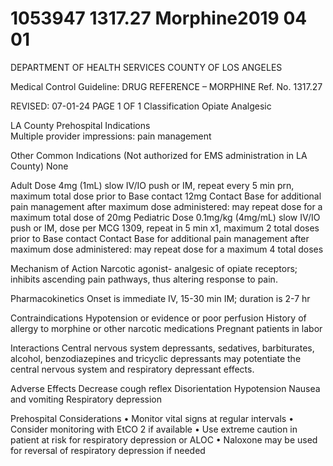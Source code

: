 # 1053947 1317.27 Morphine2019 04 01

DEPARTMENT OF HEALTH SERVICES 
COUNTY OF LOS ANGELES 
 
Medical Control Guideline: DRUG REFERENCE – MORPHINE Ref. No. 1317.27 
 
 
REVISED: 07-01-24 PAGE 1 OF 1 
Classification 
 Opiate Analgesic 
 
LA County Prehospital Indications  
Multiple provider impressions: pain management 
 
Other Common Indications (Not authorized for EMS administration in LA County) 
None 
 
Adult Dose 
4mg (1mL) slow IV/IO push or IM, repeat every 5 min prn, maximum total dose prior to Base contact 
12mg 
Contact Base for additional pain management after maximum dose administered: may repeat dose for a 
maximum total dose of 20mg 
Pediatric Dose 
0.1mg/kg (4mg/mL) slow IV/IO push or IM, dose per MCG 1309, repeat in 5 min x1, maximum 2 total 
doses prior to Base contact 
Contact Base for additional pain management after maximum dose administered: may repeat dose for a 
maximum 4 total doses 
 
Mechanism of Action 
Narcotic agonist- analgesic of opiate receptors; inhibits ascending pain pathways, thus altering response to 
pain.  
 
Pharmacokinetics 
Onset is immediate IV, 15-30 min IM; duration is 2-7 hr 
 
Contraindications 
Hypotension or evidence or poor perfusion 
History of allergy to morphine or other narcotic medications 
Pregnant patients in labor 
 
Interactions 
Central nervous system depressants, sedatives, barbiturates, alcohol, benzodiazepines and tricyclic 
depressants may potentiate the central nervous system and respiratory depressant effects. 
 
Adverse Effects 
Decrease cough reflex 
Disorientation 
Hypotension 
Nausea and vomiting 
Respiratory depression 
 
Prehospital Considerations 
• Monitor vital signs at regular intervals 
• Consider monitoring with EtCO
2
 if available 
• Use extreme caution in patient at risk for respiratory depression or ALOC 
• Naloxone may be used for reversal of respiratory depression if needed
